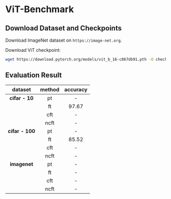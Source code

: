 # ViT-Benchmark

## Download Dataset and Checkpoints

Download ImageNet dataset on `https://image-net.org`.

Download ViT checkpoint:

```sh
wget https://download.pytorch.org/models/vit_b_16-c867db91.pth -O checkpoints/vit_b_16.pth
```

## Evaluation Result

| dataset | method | accuracy |
|:----:|:----:|:----:|
| **cifar - 10** | pt | - |
| | ft | 97.67 |
| | cft | - |
| | ncft | - |
| **cifar - 100** | pt | - |
| | ft | 85.52 |
| | cft | - |
| | ncft | - |
| **imagenet** | pt | - |
| | ft | - |
| | cft | - |
| | ncft | - |